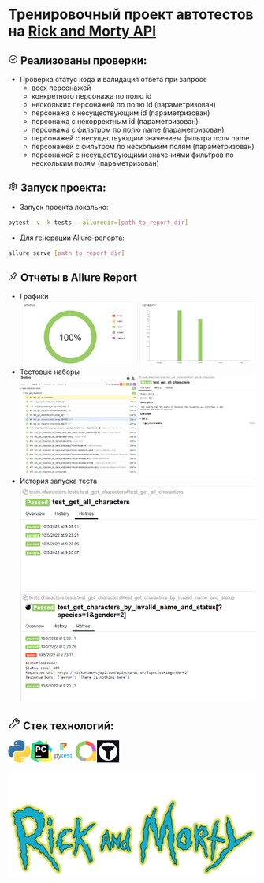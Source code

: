 # Тренировочный проект автотестов на [Rick and Morty API](https://rickandmortyapi.com/)

## <img src="https://github.com/ioomoon/QA-guru-graduation/blob/master/img/icon5.png?raw=true" width="20"> Реализованы проверки:
- Проверка статус кода и валидация ответа при запросе 
    - всех персонажей
    - конкретного персонажа по полю id 
    - нескольких персонажей по полю id (параметризован)
    - персонажа с несуществующим id (параметризован)
    - персонажа с некорректным id (параметризован)
    - персонажа с фильтром по полю name (параметризован)
    - персонажей с несуществующим значением фильтра поля name
    - персонажей с фильтром по нескольким полям (параметризован)
    - персонажей с несуществующими значениями фильтров по нескольким полям (параметризован)

## <img src="https://github.com/ioomoon/QA-guru-graduation/blob/master/img/icon4.png?raw=true" width="20"> Запуск проекта:
- Запуск проекта локально:
```bash
pytest -v -k tests --alluredir=[path_to_report_dir]
```
- Для генерации Allure-репорта:
```bash
allure serve [path_to_report_dir]
```

## <img src="https://github.com/ioomoon/QA-guru-graduation/blob/master/img/icon6.png?raw=true" width="20"> Отчеты в Allure Report
- Графики
![](img/Allure_report_5.png "status and severity")
- Тестовые наборы
![](img/Allure_report_2.png "suites")
- История запуска теста
![](img/Allure_report_3.png "retries")
![](img/Allure_report_4.png "retries with fail")
  
## <img src="https://github.com/ioomoon/QA-guru-graduation/blob/master/img/icon2.png?raw=true" width="25"> Стек технологий:
<img src="https://github.com/ioomoon/RickAndMortyApiTests/blob/main/img/python.png?raw=true" width="45"><img src="https://github.com/ioomoon/RickAndMortyApiTests/blob/main/img/pycharm.png?raw=true" width="45"><img src="https://github.com/ioomoon/RickAndMortyApiTests/blob/main/img/pytest.png?raw=true" width="45"><img src="https://github.com/ioomoon/RickAndMortyApiTests/blob/main/img/allure.png?raw=true" width="45"><img src="https://github.com/ioomoon/RickAndMortyApiTests/blob/main/img/pydantic.png?raw=true" width="45">

<img align="center" src="https://github.com/ioomoon/RickAndMortyApiTests/blob/master/img/Rick_and_Morty_logo.png">
